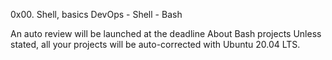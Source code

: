 0x00. Shell, basics DevOps - Shell - Bash

An auto review will be launched at the deadline About Bash projects Unless stated, all your projects will be auto-corrected with Ubuntu 20.04 LTS.
